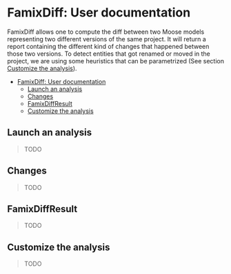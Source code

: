 # FamixDiff: User documentation

FamixDiff allows one to compute the diff between two Moose models representing two different versions of the same project. It will return a report containing the different kind of changes that happened between those two versions. 
To detect entities that got renamed or moved in the project, we are using some heuristics that can be parametrized (See section [Customize the analysis](#customize-the-analysis)).

- [FamixDiff: User documentation](#famixdiff-user-documentation)
  - [Launch an analysis](#launch-an-analysis)
  - [Changes](#changes)
  - [FamixDiffResult](#famixdiffresult)
  - [Customize the analysis](#customize-the-analysis)

## Launch an analysis

> TODO

## Changes

> TODO

## FamixDiffResult

> TODO

## Customize the analysis 

> TODO